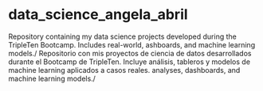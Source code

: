 # data_science_angela_abril
Repository containing my data science projects developed during the TripleTen Bootcamp. Includes real-world, ashboards, and machine learning models./ Repositorio con mis proyectos de ciencia de datos desarrollados durante el Bootcamp de TripleTen. Incluye análisis, tableros y modelos de machine learning aplicados a casos reales. analyses, dashboards, and machine learning models./
